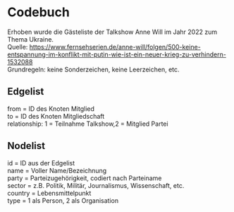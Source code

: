# Codebuch

Erhoben wurde die Gästeliste der Talkshow Anne Will im Jahr 2022 zum Thema Ukraine.  
Quelle: https://www.fernsehserien.de/anne-will/folgen/500-keine-entspannung-im-konflikt-mit-putin-wie-ist-ein-neuer-krieg-zu-verhindern-1532088  
Grundregeln: keine Sonderzeichen, keine Leerzeichen, etc.

## Edgelist
from = ID des Knoten Mitglied  
to = ID des Knoten Mitgliedschaft  
relationship: 1 = Teilnahme Talkshow,2 = Mitglied Partei  

## Nodelist
id = ID aus der Edgelist  
name = Voller Name/Bezeichnung   
party = Parteizugehörigkeit, codiert nach Parteiname  
sector = z.B. Politik, Militär, Journalismus, Wissenschaft, etc.  
country = Lebensmittelpunkt  
type = 1 als Person, 2 als Organisation  
